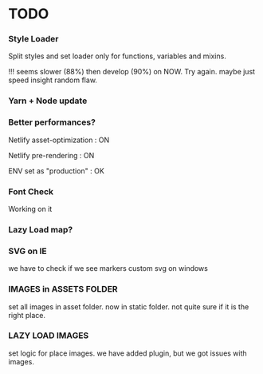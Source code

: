 # TODO

### Style Loader

Split styles and set loader only for functions, variables and mixins.

!!! seems slower (88%) then develop (90%) on NOW.
Try again. maybe just speed insight random flaw.

### Yarn + Node update

### Better performances?

Netlify asset-optimization : ON

Netlify pre-rendering : ON

ENV set as "production" : OK

### Font Check

Working on it

### Lazy Load map?

### SVG on IE

we have to check if we see markers custom svg on windows

### IMAGES in ASSETS FOLDER

set all images in asset folder. now in static folder. not quite sure if it is the right place.

### LAZY LOAD IMAGES

set logic for place images. we have added plugin, but we got issues with images.
